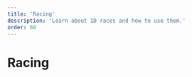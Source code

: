 ```yaml
---
title: 'Racing'
description: 'Learn about ID races and how to use them.'
order: 60
---
```


<script context="module">
	export const prerender = true;
</script>

# Racing

